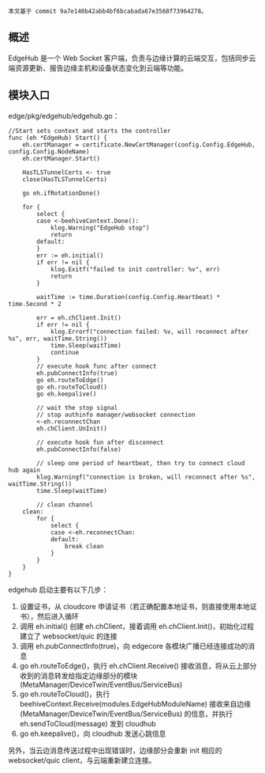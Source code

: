 ```本文基于 commit 9a7e140b42abb4bf6bcabada67e3568f73964278。```

## 概述

EdgeHub 是一个 Web Socket 客户端，负责与边缘计算的云端交互，包括同步云端资源更新、报告边缘主机和设备状态变化到云端等功能。

## 模块入口

edge/pkg/edgehub/edgehub.go：
```
//Start sets context and starts the controller
func (eh *EdgeHub) Start() {
	eh.certManager = certificate.NewCertManager(config.Config.EdgeHub, config.Config.NodeName)
	eh.certManager.Start()

	HasTLSTunnelCerts <- true
	close(HasTLSTunnelCerts)

	go eh.ifRotationDone()

	for {
		select {
		case <-beehiveContext.Done():
			klog.Warning("EdgeHub stop")
			return
		default:
		}
		err := eh.initial()
		if err != nil {
			klog.Exitf("failed to init controller: %v", err)
			return
		}

		waitTime := time.Duration(config.Config.Heartbeat) * time.Second * 2

		err = eh.chClient.Init()
		if err != nil {
			klog.Errorf("connection failed: %v, will reconnect after %s", err, waitTime.String())
			time.Sleep(waitTime)
			continue
		}
		// execute hook func after connect
		eh.pubConnectInfo(true)
		go eh.routeToEdge()
		go eh.routeToCloud()
		go eh.keepalive()

		// wait the stop signal
		// stop authinfo manager/websocket connection
		<-eh.reconnectChan
		eh.chClient.UnInit()

		// execute hook fun after disconnect
		eh.pubConnectInfo(false)

		// sleep one period of heartbeat, then try to connect cloud hub again
		klog.Warningf("connection is broken, will reconnect after %s", waitTime.String())
		time.Sleep(waitTime)

		// clean channel
	clean:
		for {
			select {
			case <-eh.reconnectChan:
			default:
				break clean
			}
		}
	}
}
```

edgehub 启动主要有以下几步：
1. 设置证书，从 cloudcore 申请证书（若正确配置本地证书，则直接使用本地证书），然后进入循环
2. 调用 eh.initial() 创建 eh.chClient，接着调用 eh.chClient.Init()，初始化过程建立了 websocket/quic 的连接
3. 调用 eh.pubConnectInfo(true)，向 edgecore 各模块广播已经连接成功的消息
4. go eh.routeToEdge()，执行 eh.chClient.Receive() 接收消息，将从云上部分收到的消息转发给指定边缘部分的模块 (MetaManager/DeviceTwin/EventBus/ServiceBus)
5. go eh.routeToCloud()，执行 beehiveContext.Receive(modules.EdgeHubModuleName) 接收来自边缘 (MetaManager/DeviceTwin/EventBus/ServiceBus) 的信息，并执行 eh.sendToCloud(message) 发到 cloudhub
6. go eh.keepalive()，向 cloudhub 发送心跳信息

另外，当云边消息传送过程中出现错误时，边缘部分会重新 init 相应的 websocket/quic client，与云端重新建立连接。
